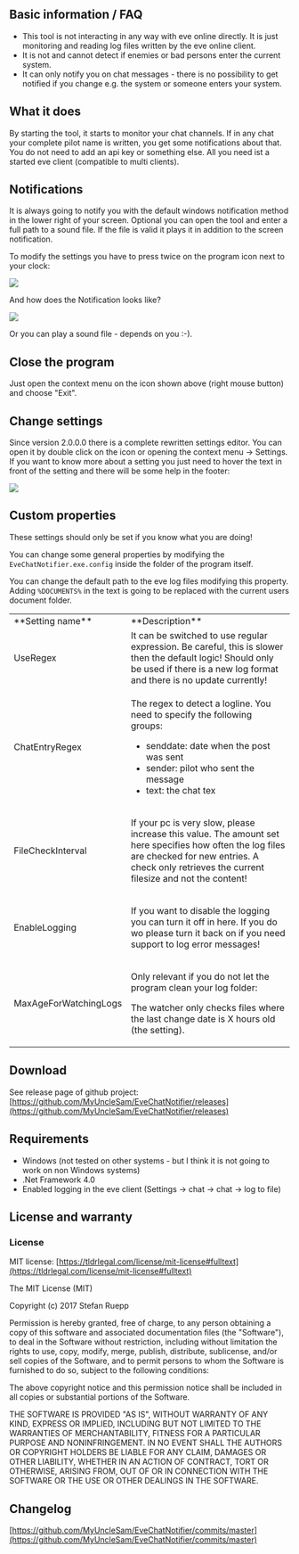 ## Basic information / FAQ

- This tool is not interacting in any way with eve online directly. It is just monitoring and reading log files written by the eve online client.
- It is not and cannot detect if enemies or bad persons enter the current system.
- It can only notify you on chat messages - there is no possibility to get notified if you change e.g. the system or someone enters your system.

## What it does

By starting the tool, it starts to monitor your chat channels. If in any chat your complete pilot name is written, you get some notifications about that. You do not need to add an api key or something else. All you need ist a started eve client (compatible to multi clients).

## Notifications

It is always going to notify you with the default windows notification method in the lower right of your screen. Optional you can open the tool and enter a full path to a sound file. If the file is valid it plays it in addition to the screen notification.

To modify the settings you have to press twice on the program icon next to your clock:

![](https://raw.githubusercontent.com/MyUncleSam/EveChatNotifier/master/EveChatNotifier/Screenshots/NotifyIcon.png)

And how does the Notification looks like?

![](https://raw.githubusercontent.com/MyUncleSam/EveChatNotifier/master/EveChatNotifier/Screenshots/Toast.png)

Or you can play a sound file - depends on you :-).

## Close the program

Just open the context menu on the icon shown above (right mouse button) and choose "Exit".

## Change settings

Since version 2.0.0.0 there is a complete rewritten settings editor. You can open it by double click on the icon or opening the context menu -> Settings. If you want to know more about a setting you just need to hover the text in front of the setting and there will be some help in the footer:

![](https://raw.githubusercontent.com/MyUncleSam/EveChatNotifier/master/EveChatNotifier/Screenshots/Settings.png)

## Custom properties

These settings should only be set if you know what you are doing!

You can change some general properties by modifying the `EveChatNotifier.exe.config` inside the folder of the program itself.

You can change the default path to the eve log files modifying this property. Adding `%DOCUMENTS%` in the text is going to be replaced with the current users document folder.

<table id="bkmrk-setting-name-descrip">

<tbody>

<tr>

<td>**Setting name**</td>

<td>**Description**</td>

</tr>

<tr>

<td>UseRegex</td>

<td>It can be switched to use regular expression. Be careful, this is slower then the default logic! Should only be used if there is a new log format and there is no update currently!</td>

</tr>

<tr>

<td>ChatEntryRegex</td>

<td>

The regex to detect a logline. You need to specify the following groups:

*   senddate: date when the post was sent
*   sender: pilot who sent the message
*   text: the chat tex

</td>

</tr>

<tr>

<td>FileCheckInterval</td>

<td>

If your pc is very slow, please increase this value. The amount set here specifies how often the log files are checked for new entries. A check only retrieves the current filesize and not the content!

</td>

</tr>

<tr>

<td>EnableLogging</td>

<td>

If you want to disable the logging you can turn it off in here. If you do wo please turn it back on if you need support to log error messages!

</td>

</tr>

<tr>

<td>MaxAgeForWatchingLogs</td>

<td>

Only relevant if you do not let the program clean your log folder:

The watcher only checks files where the last change date is X hours old (the setting).

</td>

</tr>

</tbody>

</table>

## Download

See release page of github project: [https://github.com/MyUncleSam/EveChatNotifier/releases](https://github.com/MyUncleSam/EveChatNotifier/releases)

## Requirements

*   Windows (not tested on other systems - but I think it is not going to work on non Windows systems)
*   .Net Framework 4.0
*   Enabled logging in the eve client (Settings -> chat -> chat -> log to file)

## License and warranty

### License

MIT license: [https://tldrlegal.com/license/mit-license#fulltext](https://tldrlegal.com/license/mit-license#fulltext)

The MIT License (MIT)

Copyright (c) 2017 Stefan Ruepp

Permission is hereby granted, free of charge, to any person obtaining a copy of this software and associated documentation files (the "Software"), to deal in the Software without restriction, including without limitation the rights to use, copy, modify, merge, publish, distribute, sublicense, and/or sell copies of the Software, and to permit persons to whom the Software is furnished to do so, subject to the following conditions:

The above copyright notice and this permission notice shall be included in all copies or substantial portions of the Software.

THE SOFTWARE IS PROVIDED "AS IS", WITHOUT WARRANTY OF ANY KIND, EXPRESS OR IMPLIED, INCLUDING BUT NOT LIMITED TO THE WARRANTIES OF MERCHANTABILITY, FITNESS FOR A PARTICULAR PURPOSE AND NONINFRINGEMENT. IN NO EVENT SHALL THE AUTHORS OR COPYRIGHT HOLDERS BE LIABLE FOR ANY CLAIM, DAMAGES OR OTHER LIABILITY, WHETHER IN AN ACTION OF CONTRACT, TORT OR OTHERWISE, ARISING FROM, OUT OF OR IN CONNECTION WITH THE SOFTWARE OR THE USE OR OTHER DEALINGS IN THE SOFTWARE.

## Changelog

[https://github.com/MyUncleSam/EveChatNotifier/commits/master](https://github.com/MyUncleSam/EveChatNotifier/commits/master)

<div class="pcl_tooltip_box" style="display: none;">Image already added</div>
